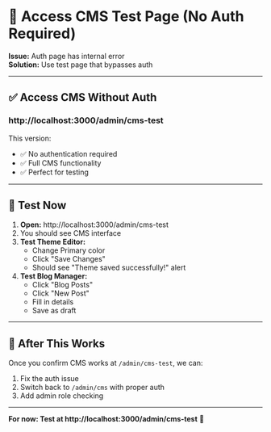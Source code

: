 # 🚀 Access CMS Test Page (No Auth Required)

**Issue:** Auth page has internal error  
**Solution:** Use test page that bypasses auth

---

## ✅ Access CMS Without Auth

### **http://localhost:3000/admin/cms-test**

This version:
- ✅ No authentication required
- ✅ Full CMS functionality  
- ✅ Perfect for testing

---

## 🧪 Test Now

1. **Open:** http://localhost:3000/admin/cms-test
2. You should see CMS interface
3. **Test Theme Editor:**
   - Change Primary color
   - Click "Save Changes"
   - Should see "Theme saved successfully!" alert
4. **Test Blog Manager:**
   - Click "Blog Posts"
   - Click "New Post"
   - Fill in details
   - Save as draft

---

## 📝 After This Works

Once you confirm CMS works at `/admin/cms-test`, we can:
1. Fix the auth issue
2. Switch back to `/admin/cms` with proper auth
3. Add admin role checking

---

**For now: Test at http://localhost:3000/admin/cms-test** 🚀



